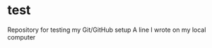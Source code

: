 # test
Repository for testing my Git/GitHub setup
A   l i n e   I   w r o t e   o n   m y   l o c a l   c o m p u t e r      
 
